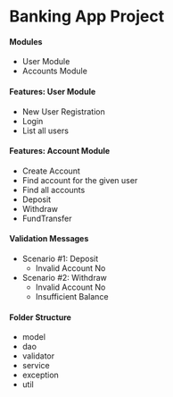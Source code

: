 # Banking App Project

#### Modules
* User Module
* Accounts Module

#### Features: User Module
* New User Registration
* Login
* List all users

#### Features: Account Module
* Create Account
* Find account for the given user
* Find all accounts
* Deposit
* Withdraw
* FundTransfer

#### Validation Messages
* Scenario #1: Deposit
  * Invalid Account No
* Scenario #2: Withdraw
  * Invalid Account No
  * Insufficient Balance
  

#### Folder Structure
- model
- dao
- validator
- service
- exception
- util

